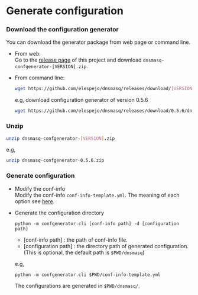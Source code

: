 # Generate configuration

### Download the configuration generator
You can download the generator package from web page or command line.

* From web:  
    Go to the [release page](https://github.com/elespejo/dnsmasq/releases) of this project and download `dnsmasq-confgenerator-[VERSION].zip`.

* From command line:  
    ```bash
    wget https://github.com/elespejo/dnsmasq/releases/download/[VERSION]/dnsmasq-confgenerator-[VERSION].zip
    ```
    e.g, download configuration generator of version 0.5.6
    ```bash
    wget https://github.com/elespejo/dnsmasq/releases/download/0.5.6/dnsmasq-confgenerator-0.5.6.zip
    ```

### Unzip
```bash
unzip dnsmasq-confgenerator-[VERSION].zip
```
e.g,
```bash
unzip dnsmasq-confgenerator-0.5.6.zip
```

### Generate configuration

* Modify the conf-info  
    Modify the conf-info `conf-info-template.yml`. The meaning of each option see [here](http://www.thekelleys.org.uk/dnsmasq/docs/dnsmasq-man.html).

* Generate the configuration directory
    ```
    python -m confgenerator.cli [conf-info path] -d [configuration path]
    ```
    * [conf-info path] : the path of conf-info file.
    * [configuration path] : the directory path of generated configuration. (This is optional, the default path is `$PWD/dnsmasq`) 

    e.g,
    ```
    python -m confgenerator.cli $PWD/conf-info-template.yml
    ```
    The configurations are generated in `$PWD/dnsmasq/`.